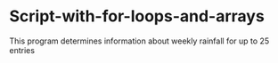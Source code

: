 # Script-with-for-loops-and-arrays
This program determines information about weekly rainfall for up to 25 entries
